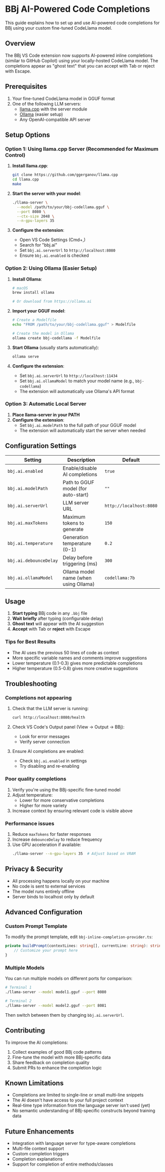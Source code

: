# BBj AI-Powered Code Completions

This guide explains how to set up and use AI-powered code completions for BBj using your custom fine-tuned CodeLlama model.

## Overview

The BBj VS Code extension now supports AI-powered inline completions (similar to GitHub Copilot) using your locally-hosted CodeLlama model. The completions appear as "ghost text" that you can accept with Tab or reject with Escape.

## Prerequisites

1. Your fine-tuned CodeLlama model in GGUF format
2. One of the following LLM servers:
   - [llama.cpp](https://github.com/ggerganov/llama.cpp) with the server module
   - [Ollama](https://ollama.ai/) (easier setup)
   - Any OpenAI-compatible API server

## Setup Options

### Option 1: Using llama.cpp Server (Recommended for Maximum Control)

1. **Install llama.cpp**:
   ```bash
   git clone https://github.com/ggerganov/llama.cpp
   cd llama.cpp
   make
   ```

2. **Start the server with your model**:
   ```bash
   ./llama-server \
     --model /path/to/your/bbj-codellama.gguf \
     --port 8080 \
     --ctx-size 2048 \
     --n-gpu-layers 35
   ```

3. **Configure the extension**:
   - Open VS Code Settings (Cmd+,)
   - Search for "bbj.ai"
   - Set `bbj.ai.serverUrl` to `http://localhost:8080`
   - Ensure `bbj.ai.enabled` is checked

### Option 2: Using Ollama (Easier Setup)

1. **Install Ollama**:
   ```bash
   # macOS
   brew install ollama
   
   # Or download from https://ollama.ai
   ```

2. **Import your GGUF model**:
   ```bash
   # Create a Modelfile
   echo "FROM /path/to/your/bbj-codellama.gguf" > Modelfile
   
   # Create the model in Ollama
   ollama create bbj-codellama -f Modelfile
   ```

3. **Start Ollama** (usually starts automatically):
   ```bash
   ollama serve
   ```

4. **Configure the extension**:
   - Set `bbj.ai.serverUrl` to `http://localhost:11434`
   - Set `bbj.ai.ollamaModel` to match your model name (e.g., `bbj-codellama`)
   - The extension will automatically use Ollama's API format

### Option 3: Automatic Local Server

1. **Place llama-server in your PATH**
2. **Configure the extension**:
   - Set `bbj.ai.modelPath` to the full path of your GGUF model
   - The extension will automatically start the server when needed

## Configuration Settings

| Setting | Description | Default |
|---------|-------------|---------|
| `bbj.ai.enabled` | Enable/disable AI completions | `true` |
| `bbj.ai.modelPath` | Path to GGUF model (for auto-start) | `""` |
| `bbj.ai.serverUrl` | LLM server URL | `http://localhost:8080` |
| `bbj.ai.maxTokens` | Maximum tokens to generate | `150` |
| `bbj.ai.temperature` | Generation temperature (0-1) | `0.2` |
| `bbj.ai.debounceDelay` | Delay before triggering (ms) | `300` |
| `bbj.ai.ollamaModel` | Ollama model name (when using Ollama) | `codellama:7b` |

## Usage

1. **Start typing** BBj code in any `.bbj` file
2. **Wait briefly** after typing (configurable delay)
3. **Ghost text** will appear with the AI suggestion
4. **Accept** with Tab or **reject** with Escape

### Tips for Best Results

- The AI uses the previous 50 lines of code as context
- More specific variable names and comments improve suggestions
- Lower temperature (0.1-0.3) gives more predictable completions
- Higher temperature (0.5-0.8) gives more creative suggestions

## Troubleshooting

### Completions not appearing

1. Check that the LLM server is running:
   ```bash
   curl http://localhost:8080/health
   ```

2. Check VS Code's Output panel (View → Output → BBj):
   - Look for error messages
   - Verify server connection

3. Ensure AI completions are enabled:
   - Check `bbj.ai.enabled` in settings
   - Try disabling and re-enabling

### Poor quality completions

1. Verify you're using the BBj-specific fine-tuned model
2. Adjust temperature:
   - Lower for more conservative completions
   - Higher for more variety
3. Increase context by ensuring relevant code is visible above

### Performance issues

1. Reduce `maxTokens` for faster responses
2. Increase `debounceDelay` to reduce frequency
3. Use GPU acceleration if available:
   ```bash
   ./llama-server --n-gpu-layers 35  # Adjust based on VRAM
   ```

## Privacy & Security

- All processing happens locally on your machine
- No code is sent to external services
- The model runs entirely offline
- Server binds to localhost only by default

## Advanced Configuration

### Custom Prompt Template

To modify the prompt template, edit `bbj-inline-completion-provider.ts`:

```typescript
private buildPrompt(contextLines: string[], currentLine: string): string {
    // Customize your prompt here
}
```

### Multiple Models

You can run multiple models on different ports for comparison:
```bash
# Terminal 1
./llama-server --model model1.gguf --port 8080

# Terminal 2
./llama-server --model model2.gguf --port 8081
```

Then switch between them by changing `bbj.ai.serverUrl`.

## Contributing

To improve the AI completions:

1. Collect examples of good BBj code patterns
2. Fine-tune the model with more BBj-specific data
3. Share feedback on completion quality
4. Submit PRs to enhance the completion logic

## Known Limitations

- Completions are limited to single-line or small multi-line snippets
- The AI doesn't have access to your full project context
- Real-time type information from the language server isn't used (yet)
- No semantic understanding of BBj-specific constructs beyond training data

## Future Enhancements

- Integration with language server for type-aware completions
- Multi-file context support
- Custom completion triggers
- Completion explanations
- Support for completion of entire methods/classes